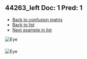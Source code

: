 ## 44263_left Doc: 1 Pred: 1
- [Back to confusion matrix](https://github.com/juliandewit/kaggle_retinopathy/blob/master/matrix.md)
- [Back to list](https://github.com/juliandewit/kaggle_retinopathy/blob/master/lists/11/list.md)
- [Next example in list](https://github.com/juliandewit/kaggle_retinopathy/blob/master/lists/11/44/44309_left.md)

![Eye](https://retinopaty.blob.core.windows.net/size1024/44263_left_1.jpeg)

### 

![Eye]()
